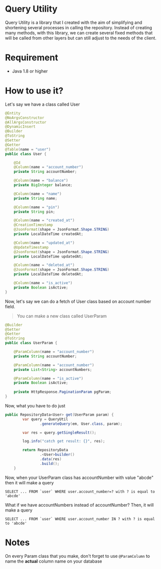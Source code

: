 # Query Utility
Query Utility is a library that I created with the aim of simplifying and shortening several processes in calling the repository. Instead of creating many methods, with this library, we can create several fixed methods that will be called from other layers but can still adjust to the needs of the client. 

# Requirement
- Java 1.8 or higher

# How to use it?
Let's say we have a class called User
```Java
@Entity
@NoArgsConstructor
@AllArgsConstructor
@DynamicInsert
@Builder
@ToString
@Setter
@Getter
@Table(name = "user")
public class User {

    @Id
    @Column(name = "account_number")
    private String accountNumber;

    @Column(name = "balance")
    private BigInteger balance;

    @Column(name = "name")
    private String name;

    @Column(name = "pin")
    private String pin;

    @Column(name = "created_at")
    @CreationTimestamp
    @JsonFormat(shape = JsonFormat.Shape.STRING)
    private LocalDateTime createdAt;

    @Column(name = "updated_at")
    @UpdateTimestamp
    @JsonFormat(shape = JsonFormat.Shape.STRING)
    private LocalDateTime updatedAt;

    @Column(name = "deleted_at")
    @JsonFormat(shape = JsonFormat.Shape.STRING)
    private LocalDateTime deletedAt;

    @Column(name = "is_active")
    private Boolean isActive;
}

```
Now, let's say we can do a fetch of User class based on account number field.
> You can make a new class called UserParam
```java
@Builder
@Setter
@Getter
@ToString
public class UserParam {

    @ParamColumn(name = "account_number")
    private String accountNumber;

    @ParamColumn(name = "account_number")
    private List<String> accountNumbers;

    @ParamColumn(name = "is_active")
    private Boolean isActive;
  
    private HttpResponse.PaginationParam pgParam;
}
```

Now, what you have to do just
```java
public RepositoryData<User> get(UserParam param) {
        var query = QueryUtil
                .generateQuery(em, User.class, param);

        var res = query.getSingleResult();

        log.info("catch get result: {}", res);

        return RepositoryData
                .<User>builder()
                .data(res)
                .build();
    }
```

Now, when your UserParam class has accountNumber with value "abcde" then it will make a query
```
SELECT ... FROM `user` WHERE user.account_number=? with ? is equal to 'abcde'
```

What if we have accountNumbers instead of accountNumber? Then, it will make a query
```
SELECT ... FROM `user` WHERE user.account_number IN ? with ? is equal to 'abcde'
```

# Notes
On every Param class that you make, don't forget to use `@ParamColumn` to name the **actual** column name on your database
